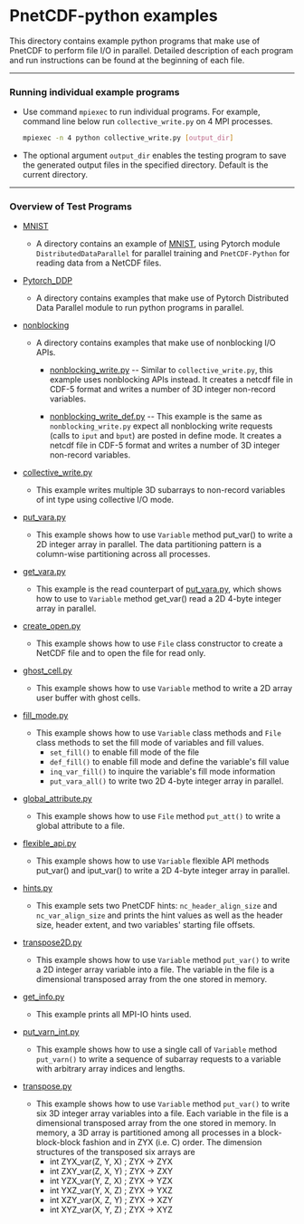 # PnetCDF-python examples

This directory contains example python programs that make use of PnetCDF to
perform file I/O in parallel. Detailed description of each program and run
instructions can be found at the beginning of each file.

---
### Running individual example programs

* Use command `mpiexec` to run individual programs. For example, command
  line below run `collective_write.py` on 4 MPI processes.
  ```sh
  mpiexec -n 4 python collective_write.py [output_dir]
  ```
* The optional argument `output_dir` enables the testing program to save the
  generated output files in the specified directory. Default is the current
  directory.

---
### Overview of Test Programs

* [MNIST](./MNIST)
  + A directory contains an example of
    [MNIST](https://github.com/pytorch/examples/tree/main/mnist),
    using Pytorch module `DistributedDataParallel` for parallel training and
    `PnetCDF-Python` for reading data from a NetCDF files.

* [Pytorch_DDP](./Pytorch_DDP)
  + A directory contains examples that make use of Pytorch Distributed Data
    Parallel module to run python programs in parallel.

* [nonblocking](./nonblocking)
  + A directory contains examples that make use of nonblocking I/O APIs.
    * [nonblocking_write.py](./nonblocking/nonblocking_write.py]) --
      Similar to `collective_write.py`, this example uses nonblocking APIs
      instead. It creates a netcdf file in CDF-5 format and writes a number of
      3D integer non-record variables.

    * [nonblocking_write_def.py](./nonblocking/nonblocking_write_def.py]) --
      This example is the same as `nonblocking_write.py` expect all nonblocking
      write requests (calls to `iput` and `bput`) are posted in define mode. It
      creates a netcdf file in CDF-5 format and writes a number of 3D integer
      non-record variables.

* [collective_write.py](./collective_write.py)
  + This example writes multiple 3D subarrays to non-record variables of int
    type using collective I/O mode.

* [put_vara.py](./put_vara.py)
  + This example shows how to use `Variable` method put_var() to write a 2D
    integer array in parallel. The data partitioning pattern is a column-wise
    partitioning across all processes.

* [get_vara.py](./get_vara.py)
  + This example is the read counterpart of [put_vara.py](./put_vara.py), which
    shows how to use to `Variable` method get_var() read a 2D 4-byte integer
    array in parallel.

* [create_open.py](./create_open.py)
  + This example shows how to use `File` class constructor to create a NetCDF
    file and to open the file for read only.

* [ghost_cell.py](./ghost_cell.py)
  + This example shows how to use `Variable` method to write a 2D array user
    buffer with ghost cells.

* [fill_mode.py](./fill_mode.py)
  + This example shows how to use `Variable` class methods and `File` class
    methods to set the fill mode of variables and fill values.
    * `set_fill()` to enable fill mode of the file
    * `def_fill()` to enable fill mode and define the variable's fill value
    * `inq_var_fill()` to inquire the variable's fill mode information
    * `put_vara_all()` to write two 2D 4-byte integer array in parallel.

* [global_attribute.py](./global_attribute.py)
  + This example shows how to use `File` method `put_att()` to write a global
    attribute to a file.

* [flexible_api.py](./flexible_api.py)
  + This example shows how to use `Variable` flexible API methods put_var() and
    iput_var() to write a 2D 4-byte integer array in parallel.

* [hints.py](./hints.py)
  + This example sets two PnetCDF hints: `nc_header_align_size` and
    `nc_var_align_size` and prints the hint values as well as the header size,
    header extent, and two variables' starting file offsets.

* [transpose2D.py](./transpose2D.py)
  + This example shows how to use `Variable` method `put_var()` to write a 2D
    integer array variable into a file. The variable in the file is a
    dimensional transposed array from the one stored in memory.

* [get_info.py](./get_info.py)
  + This example prints all MPI-IO hints used.

* [put_varn_int.py](./put_varn_int.py)
  + This example shows how to use a single call of `Variable` method
    `put_varn()` to write a sequence of subarray requests to a variable with
    arbitrary array indices and lengths.

* [transpose.py](./transpose.py)
  + This example shows how to use `Variable` method `put_var()` to write six 3D
    integer array variables into a file. Each variable in the file is a
    dimensional transposed array from the one stored in memory. In memory, a 3D
    array is partitioned among all processes in a block-block-block fashion and
    in ZYX (i.e.  C) order. The dimension structures of the transposed six
    arrays are
    * int ZYX_var(Z, Y, X) ;     ZYX -> ZYX
    * int ZXY_var(Z, X, Y) ;     ZYX -> ZXY
    * int YZX_var(Y, Z, X) ;     ZYX -> YZX
    * int YXZ_var(Y, X, Z) ;     ZYX -> YXZ
    * int XZY_var(X, Z, Y) ;     ZYX -> XZY
    * int XYZ_var(X, Y, Z) ;     ZYX -> XYZ

